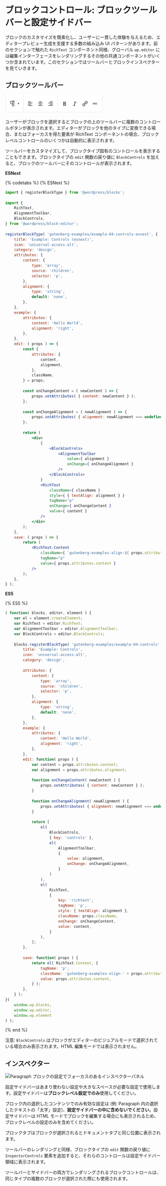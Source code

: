 <!-- 
# Block Controls: Block Toolbar and Settings Sidebar
 -->
# ブロックコントロール: ブロックツールバーと設定サイドバー

<!-- 
To simplify block customization and ensure a consistent experience for users, there are a number of built-in UI patterns to help generate the editor preview. Like with the `RichText` component covered in the previous chapter, the `wp.editor` global includes a few other common components to render editing interfaces. In this chapter, we'll explore toolbars and the block inspector.
 -->
ブロックのカスタマイズを簡素化し、ユーザーに一貫した体験を与えるため、エディタープレビュー生成を支援する多数の組み込み UI パターンがあります。前のセクションで触れた `RichText` コンポーネント同様、グローバル `wp.editor` には編集インターフェースをレンダリングするその他の共通コンポーネントがいくつか含まれています。このセクションではツールバーとブロックインスペクターを見ていきます。

<!-- 
## Block Toolbar

![Screenshot of the rich text toolbar applied to a Paragraph block inside the block editor](https://raw.githubusercontent.com/WordPress/gutenberg/master/docs/designers-developers/assets/toolbar-text.png)

When the user selects a block, a number of control buttons may be shown in a toolbar above the selected block. Some of these block-level controls are included automatically if the editor is able to transform the block to another type, or if the focused element is a RichText component.

You can also customize the toolbar to include controls specific to your block type. If the return value of your block type's `edit` function includes a `BlockControls` element, those controls will be shown in the selected block's toolbar.
 -->
## ブロックツールバー

![ブロックエディター内部で Paragraph ブロックに適用されたリッチテキストツールバー](https://raw.githubusercontent.com/WordPress/gutenberg/master/docs/designers-developers/assets/toolbar-text.png)

ユーザーがブロックを選択するとブロックの上のツールバーに複数のコントロールボタンが表示されます。エディターがブロックを他のタイプに変換できる場合、またはフォーカスを得た要素が RichText コンポーネントの場合、ブロックレベルコントロールのいくつかは自動的に表示されます。

ツールバーをカスタマイズして、ブロックタイプ固有のコントロールを表示することもできます。ブロックタイプの `edit` 関数の戻り値に `BlockControls` を加えると、ブロックのツールバーにそのコントロールが表示されます。

**ESNext**

{% codetabs %}
{% ESNext %}
```jsx
import { registerBlockType } from '@wordpress/blocks';

import {
	RichText,
	AlignmentToolbar,
	BlockControls,
} from '@wordpress/block-editor';

registerBlockType( 'gutenberg-examples/example-04-controls-esnext', {
	title: 'Example: Controls (esnext)',
	icon: 'universal-access-alt',
	category: 'design',
	attributes: {
		content: {
			type: 'array',
			source: 'children',
			selector: 'p',
		},
		alignment: {
			type: 'string',
			default: 'none',
		},
	},
	example: {
		attributes: {
			content: 'Hello World',
			alignment: 'right',
		},
	},
	edit: ( props ) => {
		const {
			attributes: {
				content,
				alignment,
			},
			className,
		} = props;

		const onChangeContent = ( newContent ) => {
			props.setAttributes( { content: newContent } );
		};

		const onChangeAlignment = ( newAlignment ) => {
			props.setAttributes( { alignment: newAlignment === undefined ? 'none' : newAlignment } );
		};

		return (
			<div>
				{
					<BlockControls>
						<AlignmentToolbar
							value={ alignment }
							onChange={ onChangeAlignment }
						/>
					</BlockControls>
				}
				<RichText
					className={ className }
					style={ { textAlign: alignment } }
					tagName="p"
					onChange={ onChangeContent }
					value={ content }
				/>
			</div>
		);
	},
	save: ( props ) => {
		return (
			<RichText.Content
				className={ `gutenberg-examples-align-${ props.attributes.alignment }` }
				tagName="p"
				value={ props.attributes.content }
			/>
		);
	},
} );
```

**ES5**

{% ES5 %}
```js
( function( blocks, editor, element ) {
	var el = element.createElement;
	var RichText = editor.RichText;
	var AlignmentToolbar = editor.AlignmentToolbar;
	var BlockControls = editor.BlockControls;

	blocks.registerBlockType( 'gutenberg-examples/example-04-controls', {
		title: 'Example: Controls',
		icon: 'universal-access-alt',
		category: 'design',

		attributes: {
			content: {
				type: 'array',
				source: 'children',
				selector: 'p',
			},
			alignment: {
				type: 'string',
				default: 'none',
			},
		},
		example: {
			attributes: {
				content: 'Hello World',
				alignment: 'right',
			},
		},
		edit: function( props ) {
			var content = props.attributes.content;
			var alignment = props.attributes.alignment;

			function onChangeContent( newContent ) {
				props.setAttributes( { content: newContent } );
			}

			function onChangeAlignment( newAlignment ) {
				props.setAttributes( { alignment: newAlignment === undefined ? 'none' : newAlignment } );
			}

			return [
				el(
					BlockControls,
					{ key: 'controls' },
					el(
						AlignmentToolbar,
						{
							value: alignment,
							onChange: onChangeAlignment,
						}
					)
				),
				el(
					RichText,
					{
						key: 'richtext',
						tagName: 'p',
						style: { textAlign: alignment },
						className: props.className,
						onChange: onChangeContent,
						value: content,
					}
				),
			];
		},

		save: function( props ) {
			return el( RichText.Content, {
				tagName: 'p',
				className: 'gutenberg-examples-align-' + props.attributes.alignment,
				value: props.attributes.content,
			} );
		},
	} );
}(
	window.wp.blocks,
	window.wp.editor,
	window.wp.element
) );
```
{% end %}

<!-- 
Note that `BlockControls` is only visible when the block is currently selected and in visual editing mode. `BlockControls` are not shown when editing a block in HTML editing mode.
 -->
注意: `BlockControls` はブロックがエディターのビジュアルモードで選択されている場合のみ表示されます。HTML 編集モードでは表示されません。

<!-- 
## Inspector

![Screenshot of the inspector panel focused on the settings for a Paragraph block](https://raw.githubusercontent.com/WordPress/gutenberg/master/docs/designers-developers/assets/inspector.png)

The Settings Sidebar is used to display less-often-used settings or settings that require more screen space. The Settings Sidebar should be used for **block-level settings only**.

If you have settings that affects only selected content inside a block (example: the "bold" setting for selected text inside a paragraph): **do not place it inside the Settings Sidebar**. The Settings Sidebar is displayed even when editing a block in HTML mode, so it should only contain block-level settings.

The Block Tab is shown in place of the Document Tab when a block is selected.

Similar to rendering a toolbar, if you include an `InspectorControls` element in the return value of your block type's `edit` function, those controls will be shown in the Settings Sidebar region.
 -->
## インスペクター

![Paragraph ブロックの設定でフォーカスのあるインスペクターパネル](https://raw.githubusercontent.com/WordPress/gutenberg/master/docs/designers-developers/assets/inspector.png)

設定サイドバーはあまり使わない設定や大きなスペースが必要な設定で使用します。設定サイドバーは**ブロックレベル設定でのみ**使用してください。

ブロック内の選択したコンテンツでのみ有効な設定は (例: Paragraph 内の選択したテキストの「太字」設定)、**設定サイドバーの中に含めないでください**。設定サイドバーは HTML モードでブロックを編集する場合にも表示されるため、ブロックレベルの設定のみを含めてください。

ブロックタブはブロックが選択されるとドキュメントタブと同じ位置に表示されます。

ツールバーのレンダリングと同様、ブロックタイプの `edit` 関数の戻り値に `InspectorControls` 要素を追加すると、それらのコントロールは設定サイドバー領域に表示されます。

<!-- 
Block controls rendered in both the toolbar and sidebar will also be used when
multiple blocks of the same type are selected.
 -->
ツールバーとサイドバーの両方でレンダリングされるブロックコントロールは、同じタイプの複数のブロックが選択された際にも使用されます。
